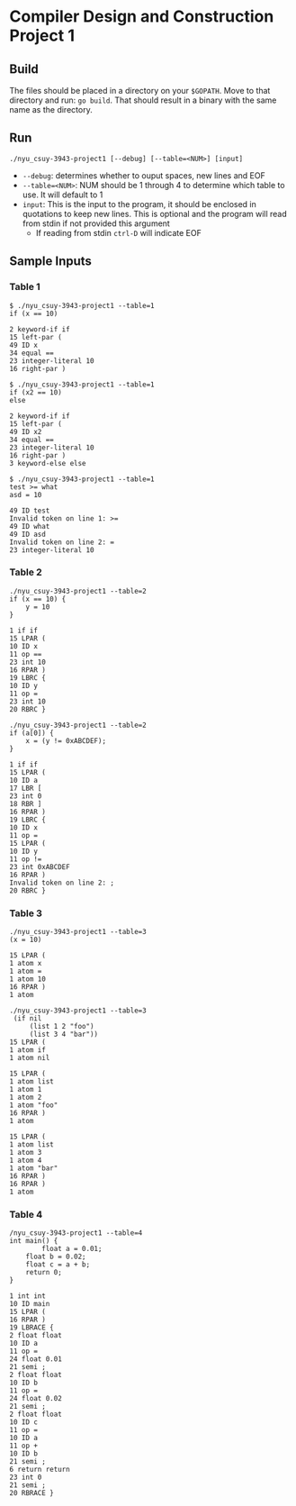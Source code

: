 # Compiler Design and Construction Project 1

## Build
The files should be placed in a directory on your `$GOPATH`. Move to that directory and run: `go build`. That should result in a binary with the same name as the directory.

## Run
```
./nyu_csuy-3943-project1 [--debug] [--table=<NUM>] [input]
```

- `--debug`: determines whether to ouput spaces, new lines and EOF
- `--table=<NUM>`: NUM should be 1 through 4 to determine which table to use. It will default to 1
- `input`: This is the input to the program, it should be enclosed in quotations to keep new lines. This is optional and the program will read from stdin if not provided this argument
	- If reading from stdin `ctrl-D` will indicate EOF

## Sample Inputs
### Table 1
```
$ ./nyu_csuy-3943-project1 --table=1
if (x == 10)

2 keyword-if if
15 left-par (
49 ID x
34 equal ==
23 integer-literal 10
16 right-par )
```

```
$ ./nyu_csuy-3943-project1 --table=1
if (x2 == 10)   
else

2 keyword-if if
15 left-par (
49 ID x2
34 equal ==
23 integer-literal 10
16 right-par )
3 keyword-else else
```

```
$ ./nyu_csuy-3943-project1 --table=1
test >= what  
asd = 10

49 ID test
Invalid token on line 1: >=
49 ID what
49 ID asd
Invalid token on line 2: =
23 integer-literal 10
```

### Table 2
```
./nyu_csuy-3943-project1 --table=2        
if (x == 10) {
	y = 10
}

1 if if
15 LPAR (
10 ID x
11 op ==
23 int 10
16 RPAR )
19 LBRC {
10 ID y
11 op =
23 int 10
20 RBRC }
```

```
./nyu_csuy-3943-project1 --table=2
if (a[0]) {
	x = (y != 0xABCDEF);
}

1 if if
15 LPAR (
10 ID a
17 LBR [
23 int 0
18 RBR ]
16 RPAR )
19 LBRC {
10 ID x
11 op =
15 LPAR (
10 ID y
11 op !=
23 int 0xABCDEF
16 RPAR )
Invalid token on line 2: ;
20 RBRC }
```

### Table 3
```
./nyu_csuy-3943-project1 --table=3
(x = 10)

15 LPAR (
1 atom x
1 atom =
1 atom 10
16 RPAR )
1 atom
```

```
./nyu_csuy-3943-project1 --table=3
 (if nil
     (list 1 2 "foo")
     (list 3 4 "bar"))
15 LPAR (
1 atom if
1 atom nil

15 LPAR (
1 atom list
1 atom 1
1 atom 2
1 atom "foo"
16 RPAR )
1 atom 

15 LPAR (
1 atom list
1 atom 3
1 atom 4
1 atom "bar"
16 RPAR )
16 RPAR )
1 atom
```

### Table 4
```
/nyu_csuy-3943-project1 --table=4
int main() {
        float a = 0.01;           
	float b = 0.02;
	float c = a + b;
	return 0;
}

1 int int
10 ID main
15 LPAR (
16 RPAR )
19 LBRACE {
2 float float
10 ID a
11 op =
24 float 0.01
21 semi ;
2 float float
10 ID b
11 op =
24 float 0.02
21 semi ;
2 float float
10 ID c
11 op =
10 ID a
11 op +
10 ID b
21 semi ;
6 return return
23 int 0
21 semi ;
20 RBRACE }
```
